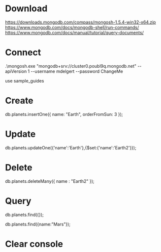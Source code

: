 # Download
https://downloads.mongodb.com/compass/mongosh-1.5.4-win32-x64.zip
https://www.mongodb.com/docs/mongodb-shell/run-commands/
https://www.mongodb.com/docs/manual/tutorial/query-documents/

# Connect
.\mongosh.exe "mongodb+srv://cluster0.poubl9q.mongodb.net" --apiVersion 1 --username mdelgert --password ChangeMe

use sample_guides

# Create
db.planets.insertOne({ name: "Earth", orderFromSun: 3 });

# Update
db.planets.updateOne({'name':'Earth'},{$set:{'name':'Earth2'}});

# Delete
db.planets.deleteMany({ name : "Earth2" });

# Query
db.planets.find({});

db.planets.find({name:"Mars"});

# Clear console